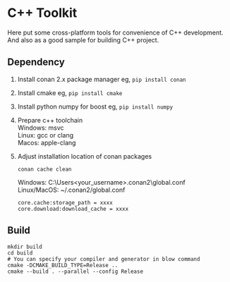 # C++ Toolkit
Here put some cross-platform tools for convenience of C++ development. And also as a good sample for building C++ project.

## Dependency
1. Install conan 2.x package manager
   eg, `pip install conan`
2. Install cmake
   eg, `pip install cmake`
3. Install python numpy for boost
   eg, `pip install numpy`
4. Prepare c++ toolchain  
   Windows: msvc  
   Linux: gcc or clang  
   Macos: apple-clang
5. Adjust installation location of conan packages
   
   ```
   conan cache clean
   ```
   
   Windows: C:\Users\<your_username>\.conan2\global.conf  
   Linux/MacOS: ~/.conan2/global.conf
   
   ```shell
   core.cache:storage_path = xxxx
   core.download:download_cache = xxxx
   ```

## Build
```shell
mkdir build
cd build
# You can specify your compiler and generator in blow command
cmake -DCMAKE_BUILD_TYPE=Release ..
cmake --build . --parallel --config Release
```
